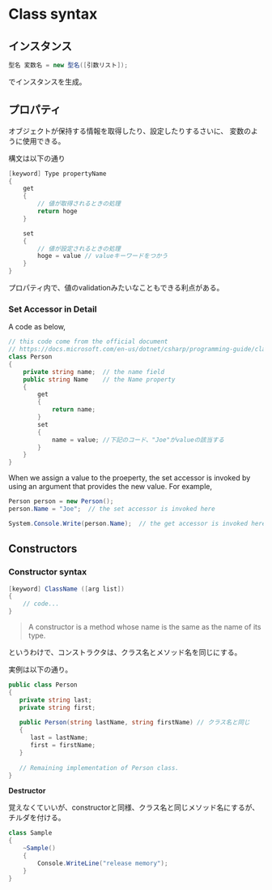 # Class syntax

## インスタンス

```csharp
型名 変数名 = new 型名([引数リスト]);
```

でインスタンスを生成。

## プロパティ

オブジェクトが保持する情報を取得したり、設定したりするさいに、
変数のように使用できる。

構文は以下の通り

```csharp
[keyword] Type propertyName
{
    get
    {
        // 値が取得されるときの処理
        return hoge
    }

    set
    {
        // 値が設定されるときの処理
        hoge = value // valueキーワードをつかう
    }
}

```

プロパティ内で、値のvalidationみたいなこともできる利点がある。

### Set Accessor in Detail

A code as below,

```csharp
// this code come from the official document
// https://docs.microsoft.com/en-us/dotnet/csharp/programming-guide/classes-and-structs/using-properties
class Person
{
    private string name;  // the name field
    public string Name    // the Name property
    {
        get
        {
            return name;
        }
        set
        {
            name = value; //下記のコード、"Joe"がvalueの該当する
        }
    }
}
```

When we assign a value to the proeperty, the set accessor is invoked by using an argument that provides the new value. For example,

```csharp
Person person = new Person();
person.Name = "Joe";  // the set accessor is invoked here

System.Console.Write(person.Name);  // the get accessor is invoked here
```


## Constructors

### Constructor syntax

```csharp
[keyword] ClassName ([arg list])
{
    // code...
}
```
> A constructor is a method whose name is the same as the name of its type.

というわけで、コンストラクタは、クラス名とメソッド名を同じにする。

実例は以下の通り。

```csharp
public class Person
{
   private string last;
   private string first;
   
   public Person(string lastName, string firstName) // クラス名と同じ
   {
      last = lastName;
      first = firstName;
   }
   
   // Remaining implementation of Person class.
}
```

**Destructor**

覚えなくていいが、constructorと同様、クラス名と同じメソッド名にするが、チルダを付ける。

```csharp
class Sample
{
    ~Sample()
    {
        Console.WriteLine("release memory");
    }
}
```